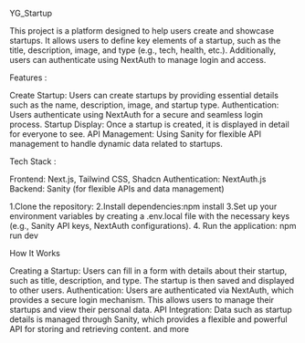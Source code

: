 YG_Startup

This project is a platform designed to help users create and showcase startups. It allows users to define key elements of a startup, such as the title, description, image, and type (e.g., tech, health, etc.). Additionally, users can authenticate using NextAuth to manage login and access.

Features :

Create Startup: Users can create startups by providing essential details such as the name, description, image, and startup type.
Authentication: Users authenticate using NextAuth for a secure and seamless login process.
Startup Display: Once a startup is created, it is displayed in detail for everyone to see.
API Management: Using Sanity for flexible API management to handle dynamic data related to startups.

Tech Stack :

Frontend: Next.js, Tailwind CSS, Shadcn
Authentication: NextAuth.js
Backend: Sanity (for flexible APIs and data management)

1.Clone the repository:
2.Install dependencies:npm install
3.Set up your environment variables by creating a .env.local file with the necessary keys (e.g., Sanity API keys, NextAuth configurations).
4. Run the application: npm run dev

How It Works

Creating a Startup: Users can fill in a form with details about their startup, such as title, description, and type. The startup is then saved and displayed to other users.
Authentication: Users are authenticated via NextAuth, which provides a secure login mechanism. This allows users to manage their startups and view their personal data.
API Integration: Data such as startup details is managed through Sanity, which provides a flexible and powerful API for storing and retrieving content.
and more
